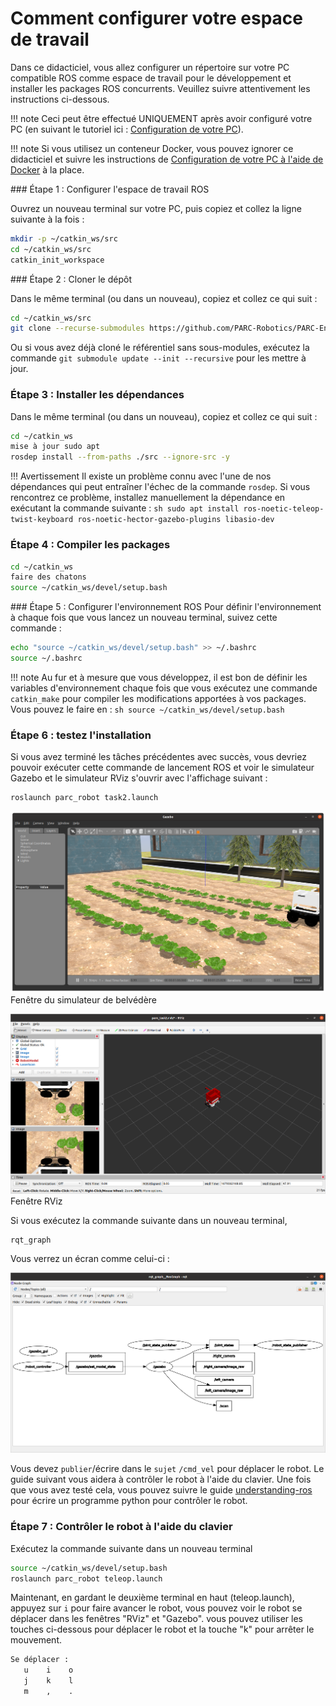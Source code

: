 # Comment configurer votre espace de travail


Dans ce didacticiel, vous allez configurer un répertoire sur votre PC compatible ROS comme espace de travail pour le développement et installer les packages ROS concurrents. Veuillez suivre attentivement les instructions ci-dessous.

!!! note
     Ceci peut être effectué UNIQUEMENT après avoir configuré votre PC (en suivant le tutoriel ici : [Configuration de votre PC](../getting-started-tutorials/setting-up-your-pc.md)).

!!! note
     Si vous utilisez un conteneur Docker, vous pouvez ignorer ce didacticiel et suivre les instructions de [Configuration de votre PC à l'aide de Docker](../getting-started-tutorials/setting-up-with-docker.md) à la place.

### Étape 1 : Configurer l'espace de travail ROS

<!-- Premièrement, nous créons un nouveau répertoire dans votre répertoire personnel appelé `catkin_ws` avec un sous-répertoire `src`. Ensuite, nous initialisons le répertoire en tant qu'espace de travail catkin. -->

Ouvrez un nouveau terminal sur votre PC, puis copiez et collez la ligne suivante à la fois :
```sh
mkdir -p ~/catkin_ws/src
cd ~/catkin_ws/src
catkin_init_workspace
```


### Étape 2 : Cloner le dépôt

Dans le même terminal (ou dans un nouveau), copiez et collez ce qui suit :
```sh
cd ~/catkin_ws/src
git clone --recurse-submodules https://github.com/PARC-Robotics/PARC-Engineers-League.git
```
Ou si vous avez déjà cloné le référentiel sans sous-modules, exécutez la commande `git submodule update --init --recursive` pour les mettre à jour.

### Étape 3 : Installer les dépendances

Dans le même terminal (ou dans un nouveau), copiez et collez ce qui suit :
```sh
cd ~/catkin_ws
mise à jour sudo apt
rosdep install --from-paths ./src --ignore-src -y
```

!!! Avertissement
     Il existe un problème connu avec l'une de nos dépendances qui peut entraîner l'échec de la commande `rosdep`. Si vous rencontrez ce problème, installez manuellement la dépendance en exécutant la commande suivante :
     ```sh
     sudo apt install ros-noetic-teleop-twist-keyboard ros-noetic-hector-gazebo-plugins libasio-dev
     ```

### Étape 4 : Compiler les packages
```sh
cd ~/catkin_ws
faire des chatons
source ~/catkin_ws/devel/setup.bash
```


### Étape 5 : Configurer l'environnement ROS
Pour définir l'environnement à chaque fois que vous lancez un nouveau terminal, suivez cette commande :

```sh
echo "source ~/catkin_ws/devel/setup.bash" >> ~/.bashrc
source ~/.bashrc
```
!!! note
     Au fur et à mesure que vous développez, il est bon de définir les variables d'environnement chaque fois que vous exécutez une commande `catkin_make` pour compiler les modifications apportées à vos packages. Vous pouvez le faire en :
     ```sh
     source ~/catkin_ws/devel/setup.bash
     ```




### Étape 6 : testez l'installation

Si vous avez terminé les tâches précédentes avec succès, vous devriez pouvoir exécuter cette commande de lancement ROS et voir le simulateur Gazebo et le simulateur RViz s'ouvrir avec l'affichage suivant :
```sh
roslaunch parc_robot task2.launch
```
![Fenêtre Gazebo Simulator](assets/gazebo.png)
Fenêtre du simulateur de belvédère


![Fenêtre RViz](assets/rviz.png)
Fenêtre RViz


Si vous exécutez la commande suivante dans un nouveau terminal,
```
rqt_graph
```
Vous verrez un écran comme celui-ci :

![Graphique RQT](assets/rosgraph.png)

Vous devez `publier`/écrire dans le `sujet` `/cmd_vel` pour déplacer le robot.
Le guide suivant vous aidera à contrôler le robot à l'aide du clavier. Une fois que vous avez testé cela, vous pouvez suivre le guide [understanding-ros](../getting-started-with-ros) pour écrire un programme python pour contrôler le robot.

### Étape 7 : Contrôler le robot à l'aide du clavier
Exécutez la commande suivante dans un nouveau terminal
```sh
source ~/catkin_ws/devel/setup.bash
roslaunch parc_robot teleop.launch
```

Maintenant, en gardant le deuxième terminal en haut (teleop.launch), appuyez sur `i` pour faire avancer le robot, vous pouvez voir le robot se déplacer dans les fenêtres "RViz" et "Gazebo".
vous pouvez utiliser les touches ci-dessous pour déplacer le robot et la touche "k" pour arrêter le mouvement.

```sh
Se déplacer :
   u    i    o
   j    k    l
   m    ,    .
```